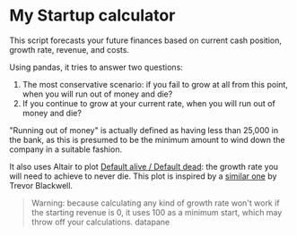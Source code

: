 # My Startup calculator
This script forecasts your future finances based on current cash position, growth rate, revenue, and costs.

Using pandas, it tries to answer two questions:

1. The most conservative scenario: if you fail to grow at all from this point, when you will run out of money and die? 
2. If you continue to grow at your current rate, when you will run out of money and die?

"Running out of money" is actually defined as having less than 25,000 in the bank, as this is presumed to be the minimum amount to wind down the company in a suitable fashion. 

It also uses Altair to plot [Default alive / Default dead](http://paulgraham.com/aord.html): the growth rate you will need to achieve to never die. This plot is inspired by a [similar one](http://growth.tlb.org/#) by Trevor Blackwell.

>Warning: because calculating any kind of growth rate won't work if the starting revenue is 0, it uses 100 as a minimum start, which may throw off your calculations.
 datapane
